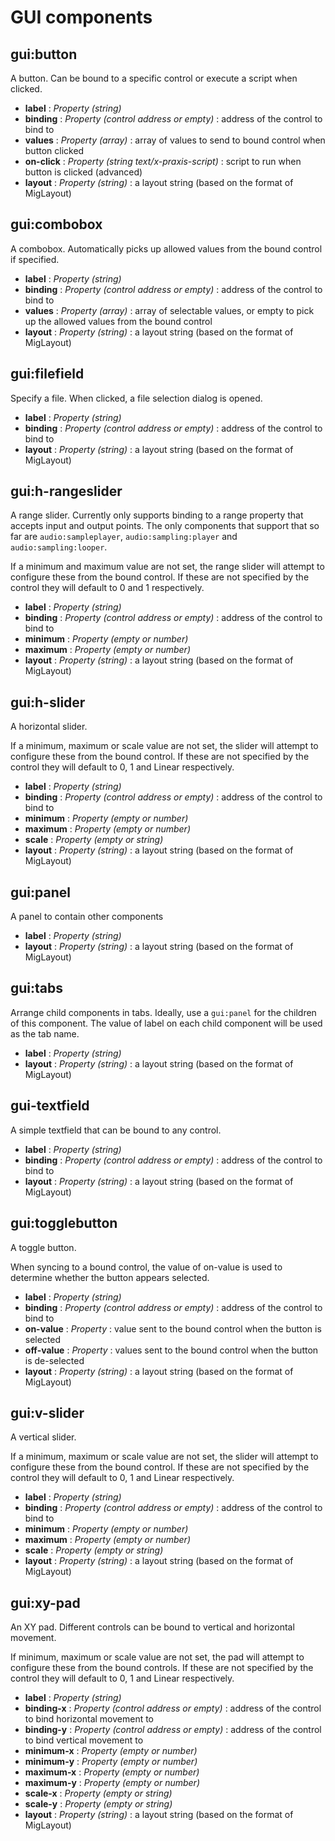 # GUI components

## gui:button

A button. Can be bound to a specific control or execute a script when clicked.

- **label** : _Property (string)_
- **binding** : _Property (control address or empty)_ : address of the control to bind to
- **values** : _Property (array)_ : array of values to send to bound control when button clicked
- **on-click** : _Property (string text/x-praxis-script)_ : script to run when button is clicked (advanced)
- **layout** : _Property (string)_ : a layout string (based on the format of MigLayout)

## gui:combobox

A combobox. Automatically picks up allowed values from the bound control if specified.

- **label** : _Property (string)_
- **binding** : _Property (control address or empty)_ : address of the control to bind to
- **values** : _Property (array)_ : array of selectable values, or empty to pick up the allowed values from the bound control
- **layout** : _Property (string)_ : a layout string (based on the format of MigLayout)

## gui:filefield

Specify a file. When clicked, a file selection dialog is opened.

- **label** : _Property (string)_
- **binding** : _Property (control address or empty)_ : address of the control to bind to
- **layout** : _Property (string)_ : a layout string (based on the format of MigLayout)

## gui:h-rangeslider

A range slider. Currently only supports binding to a range property that accepts input and output points. The only components that support that so far are `audio:sampleplayer`, `audio:sampling:player` and `audio:sampling:looper`.

If a minimum and maximum value are not set, the range slider will attempt to configure these from the bound control. If these are not specified by the control they will default to 0 and 1 respectively.

- **label** : _Property (string)_
- **binding** : _Property (control address or empty)_ : address of the control to bind to
- **minimum** : _Property (empty or number)_
- **maximum** : _Property (empty or number)_
- **layout** : _Property (string)_ : a layout string (based on the format of MigLayout)

## gui:h-slider

A horizontal slider.

If a minimum, maximum or scale value are not set, the slider will attempt to configure these from the bound control. If these are not specified by the control they will default to 0, 1 and Linear respectively.

- **label** : _Property (string)_
- **binding** : _Property (control address or empty)_ : address of the control to bind to
- **minimum** : _Property (empty or number)_
- **maximum** : _Property (empty or number)_
- **scale** : _Property (empty or string)_
- **layout** : _Property (string)_ : a layout string (based on the format of MigLayout)

## gui:panel

A panel to contain other components

- **label** : _Property (string)_
- **layout** : _Property (string)_ : a layout string (based on the format of MigLayout)

## gui:tabs

Arrange child components in tabs. Ideally, use a `gui:panel` for the children of this component. The value of label on each child component will be used as the tab name.

- **label** : _Property (string)_
- **layout** : _Property (string)_ : a layout string (based on the format of MigLayout)

## gui-textfield

A simple textfield that can be bound to any control.

- **label** : _Property (string)_
- **binding** : _Property (control address or empty)_ : address of the control to bind to
- **layout** : _Property (string)_ : a layout string (based on the format of MigLayout)

## gui:togglebutton

A toggle button.

When syncing to a bound control, the value of on-value is used to determine whether the button appears selected.

- **label** : _Property (string)_
- **binding** : _Property (control address or empty)_ : address of the control to bind to
- **on-value** : _Property_ : value sent to the bound control when the button is selected
- **off-value** : _Property_ : values sent to the bound control when the button is de-selected
- **layout** : _Property (string)_ : a layout string (based on the format of MigLayout)

## gui:v-slider

A vertical slider.

If a minimum, maximum or scale value are not set, the slider will attempt to configure these from the bound control. If these are not specified by the control they will default to 0, 1 and Linear respectively.

- **label** : _Property (string)_
- **binding** : _Property (control address or empty)_ : address of the control to bind to
- **minimum** : _Property (empty or number)_
- **maximum** : _Property (empty or number)_
- **scale** : _Property (empty or string)_
- **layout** : _Property (string)_ : a layout string (based on the format of MigLayout)

## gui:xy-pad

An XY pad. Different controls can be bound to vertical and horizontal movement.

If minimum, maximum or scale value are not set, the pad will attempt to configure these from the bound controls. If these are not specified by the control they will default to 0, 1 and Linear respectively.

- **label** : _Property (string)_
- **binding-x** : _Property (control address or empty)_ : address of the control to bind horizontal movement to
- **binding-y** : _Property (control address or empty)_ : address of the control to bind vertical movement to
- **minimum-x** : _Property (empty or number)_
- **minimum-y** : _Property (empty or number)_
- **maximum-x** : _Property (empty or number)_
- **maximum-y** : _Property (empty or number)_
- **scale-x** : _Property (empty or string)_
- **scale-y** : _Property (empty or string)_
- **layout** : _Property (string)_ : a layout string (based on the format of MigLayout)
